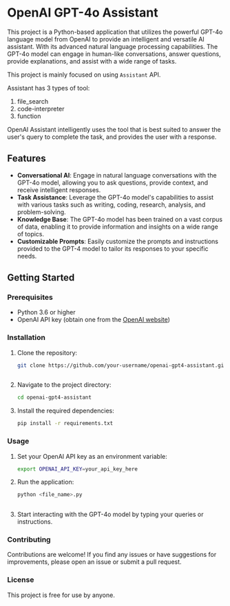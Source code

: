 # OpenAI GPT-4o Assistant

This project is a Python-based application that utilizes the powerful GPT-4o language model from OpenAI to provide an intelligent and versatile AI assistant. With its advanced natural language processing capabilities.
The GPT-4o model can engage in human-like conversations, answer questions, provide explanations, and assist with a wide range of tasks.

This project is mainly focused on using `Assistant` API.

Assistant has 3 types of tool:
   1) file_search
   2) code-interpreter
   3) function

OpenAI Assistant intelligently uses the tool that is best suited to answer the user's query to complete the task, and
provides the user with a response.

## Features

- **Conversational AI**: Engage in natural language conversations with the GPT-4o model, allowing you to ask questions, provide context, and receive intelligent responses.
- **Task Assistance**: Leverage the GPT-4o model's capabilities to assist with various tasks such as writing, coding, research, analysis, and problem-solving.
- **Knowledge Base**: The GPT-4o model has been trained on a vast corpus of data, enabling it to provide information and insights on a wide range of topics.
- **Customizable Prompts**: Easily customize the prompts and instructions provided to the GPT-4 model to tailor its responses to your specific needs.

## Getting Started

### Prerequisites

- Python 3.6 or higher
- OpenAI API key (obtain one from the [OpenAI website](https://openai.com/api/))

### Installation

1. Clone the repository:

   ```bash
   git clone https://github.com/your-username/openai-gpt4-assistant.git
  
2. Navigate to the project directory:
   ```bash
   cd openai-gpt4-assistant

3. Install the required dependencies:
   ```bash
   pip install -r requirements.txt

### Usage
1. Set your OpenAI API key as an environment variable:
   ```bash
   export OPENAI_API_KEY=your_api_key_here

2. Run the application:
   ```bash
   python <file_name>.py
 
3. Start interacting with the GPT-4o model by typing your queries or instructions.

### Contributing
Contributions are welcome! If you find any issues or have suggestions for improvements, please open an issue or submit a pull request.

### License
This project is free for use by anyone.
